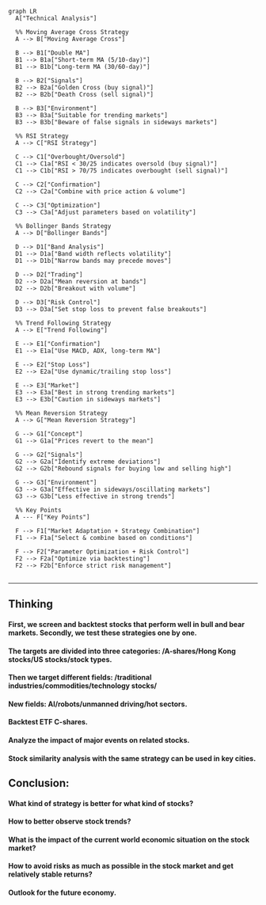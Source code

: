 ```mermaid
graph LR
  A["Technical Analysis"]

  %% Moving Average Cross Strategy
  A --> B["Moving Average Cross"]
  
  B --> B1["Double MA"]
  B1 --> B1a["Short-term MA (5/10-day)"]
  B1 --> B1b["Long-term MA (30/60-day)"]

  B --> B2["Signals"]
  B2 --> B2a["Golden Cross (buy signal)"]
  B2 --> B2b["Death Cross (sell signal)"]

  B --> B3["Environment"]
  B3 --> B3a["Suitable for trending markets"]
  B3 --> B3b["Beware of false signals in sideways markets"]

  %% RSI Strategy
  A --> C["RSI Strategy"]
  
  C --> C1["Overbought/Oversold"]
  C1 --> C1a["RSI < 30/25 indicates oversold (buy signal)"]
  C1 --> C1b["RSI > 70/75 indicates overbought (sell signal)"]

  C --> C2["Confirmation"]
  C2 --> C2a["Combine with price action & volume"]

  C --> C3["Optimization"]
  C3 --> C3a["Adjust parameters based on volatility"]

  %% Bollinger Bands Strategy
  A --> D["Bollinger Bands"]
  
  D --> D1["Band Analysis"]
  D1 --> D1a["Band width reflects volatility"]
  D1 --> D1b["Narrow bands may precede moves"]

  D --> D2["Trading"]
  D2 --> D2a["Mean reversion at bands"]
  D2 --> D2b["Breakout with volume"]

  D --> D3["Risk Control"]
  D3 --> D3a["Set stop loss to prevent false breakouts"]

  %% Trend Following Strategy
  A --> E["Trend Following"]
  
  E --> E1["Confirmation"]
  E1 --> E1a["Use MACD, ADX, long-term MA"]

  E --> E2["Stop Loss"]
  E2 --> E2a["Use dynamic/trailing stop loss"]

  E --> E3["Market"]
  E3 --> E3a["Best in strong trending markets"]
  E3 --> E3b["Caution in sideways markets"]

  %% Mean Reversion Strategy
  A --> G["Mean Reversion Strategy"]
  
  G --> G1["Concept"]
  G1 --> G1a["Prices revert to the mean"]

  G --> G2["Signals"]
  G2 --> G2a["Identify extreme deviations"]
  G2 --> G2b["Rebound signals for buying low and selling high"]

  G --> G3["Environment"]
  G3 --> G3a["Effective in sideways/oscillating markets"]
  G3 --> G3b["Less effective in strong trends"]

  %% Key Points
  A --- F["Key Points"]
  
  F --> F1["Market Adaptation + Strategy Combination"]
  F1 --> F1a["Select & combine based on conditions"]

  F --> F2["Parameter Optimization + Risk Control"]
  F2 --> F2a["Optimize via backtesting"]
  F2 --> F2b["Enforce strict risk management"]


```
---
## Thinking
#### First, we screen and backtest stocks that perform well in bull and bear markets. Secondly, we test these strategies one by one.
#### The targets are divided into three categories: /A-shares/Hong Kong stocks/US stocks/stock types.
#### Then we target different fields: /traditional industries/commodities/technology stocks/
#### New fields: AI/robots/unmanned driving/hot sectors.
#### Backtest ETF C-shares.
#### Analyze the impact of major events on related stocks.
#### **Stock similarity analysis** with the same strategy can be used in key cities.
## Conclusion:
#### What kind of strategy is better for what kind of stocks?
#### How to better observe stock trends?
#### What is the impact of the current world economic situation on the stock market?
#### How to avoid risks as much as possible in the stock market and get relatively stable returns?
#### Outlook for the future economy.
